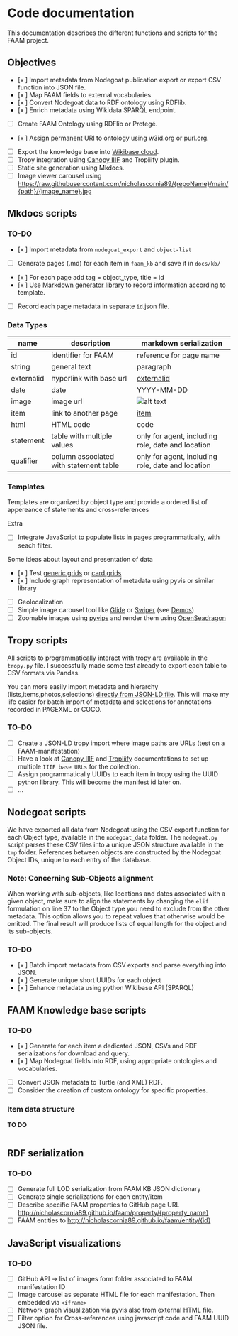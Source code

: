 # Code documentation

This documentation describes the different functions and scripts for the FAAM project.

## Objectives

- [x ] Import metadata from Nodegoat publication export or export CSV function into JSON file.
- [x ] Map FAAM fields to external vocabularies.
- [x ] Convert Nodegoat data to RDF ontology using RDFlib.
- [x ] Enrich metadata using Wikidata SPARQL endpoint.
- [ ] Create FAAM Ontology using RDFlib or Protegé.
- [x ] Assign permanent URI to ontology using w3id.org or purl.org.
- [ ] Export the knowledge base into [Wikibase.cloud](https://www.wikibase.cloud/).
- [ ] Tropy integration using [Canopy IIIF](https://canopy-iiif.github.io/docs/setup-a-collection-with-tropiiify) and Tropiiify plugin.
- [ ] Static site generation using Mkdocs.
- [ ] Image viewer carousel using https://raw.githubusercontent.com/nicholascornia89/{repoName}/main/{path}/{image_name}.jpg

## Mkdocs scripts

### TO-DO

- [x ] Import metadata from `nodegoat_export` and `object-list`
- [ ] Generate pages (.md) for each item in `faam_kb` and save it in `docs/kb/` 
- [x ] For each page add tag = object_type, title = id
- [x ] Use [Markdown generator library](https://github.com/TheRenegadeCoder/SnakeMD) to record information according to template.
- [ ] Record each page metadata in separate `id`.json file.

### Data Types

| name | description | markdown serialization |
|------|-------------|------------------------|
| id | identifier for FAAM | reference for page name |
| string | general text | paragraph |
| externalid | hyperlink with base url | [externalid](baseurl/id) |
| date | date | YYYY-MM-DD |
| image | image url | ![alt text](imageurl) |
| item | link to another page | [item](item.md) |
| html | HTML code | <div> code </div> |
| statement | table with multiple values | only for agent, including role, date and location |
| qualifier | column associated with statement table | only for agent, including role, date and location |

### Templates

Templates are organized by object type and provide a ordered list of appereance of statements and cross-references


Extra

- [ ] Integrate JavaScript to populate lists in pages programmatically, with seach filter.

Some ideas about layout and presentation of data

- [x ] Test [generic grids](https://squidfunk.github.io/mkdocs-material/reference/grids/#using-generic-grids) or [card grids](https://squidfunk.github.io/mkdocs-material/reference/grids/#using-generic-grids)
- [x ] Include graph representation of metadata using pyvis or similar library
- [ ] Geolocalization
- [ ] Simple image carousel tool like [Glide](https://glidejs.com/docs/) or [Swiper](https://swiperjs.com/get-started) (see [Demos](https://swiperjs.com/demos))
- [ ] Zoomable images using [pyvips](https://libvips.github.io/pyvips/) and render them using [OpenSeadragon](https://openseadragon.github.io/docs/)

## Tropy scripts

All scripts to programmatically interact with tropy are available in the `tropy.py` file. I successfully made some test already to export each table to CSV formats via Pandas.

You can more easily import metadata and hierarchy (lists,items,photos,selections) [directly from JSON-LD file](https://docs.tropy.org/using-tropy/add_files#importing-json-ld-files). This will make my life easier for batch import of metadata and selections for annotations recorded in PAGEXML or COCO.

### TO-DO

- [ ] Create a JSON-LD tropy import where image paths are URLs (test on a FAAM-manifestation)
- [ ] Have a look at [Canopy IIIF](https://github.com/canopy-iiif/canopy-iiif) and [Tropiiify](https://github.com/arkalab/tropiiify) documentations to set up multiple `IIIF base URLs` for the collection. 
- [ ] Assign programmatically UUIDs to each item in tropy using the UUID python library. This will become the manifest id later on.
- [ ] ...

## Nodegoat scripts

We have exported all data from Nodegoat using the CSV export function for each Object type, available in the `nodegoat_data` folder. The `nodegoat.py` script parses these CSV files into a unique JSON structure available in the `tmp` folder.
References between objects are constructed by the Nodegoat Object IDs, unique to each entry of the database.

### Note: Concerning Sub-Objects alignment

When working with sub-objects, like locations and dates associated with a given object, make sure to align the statements by changing the `elif` formulation on line 37 to the Object type you need to exclude from the other metadata. This option allows you to repeat values that otherwise would be omitted. The final result will produce lists of equal length for the object and its sub-objects. 

### TO-DO

- [x ] Batch import metadata from CSV exports and parse everything into JSON.
- [x ] Generate unique short UUIDs for each object
- [x ] Enhance metadata using python Wikibase API (SPARQL)

## FAAM Knowledge base scripts

### TO-DO

- [x ] Generate for each item a dedicated JSON, CSVs and RDF serializations for download and query.
- [x ] Map Nodegoat fields into RDF, using appropriate ontologies and vocabularies.
- [ ] Convert JSON metadata to Turtle (and XML) RDF.
- [ ] Consider the creation of custom ontology for specific properties. 

### Item data structure

__TO DO__

```json
```

## RDF serialization

### TO-DO

- [ ] Generate full LOD serialization from FAAM KB JSON dictionary
- [ ] Generate single serializations for each entity/item
- [ ] Describe specific FAAM properties to GitHub page URL http://nicholascornia89.github.io/faam/property/{property_name}
- [ ] FAAM entities to http://nicholascornia89.github.io/faam/entity/{id}

## JavaScript visualizations

### TO-DO

- [ ] GitHub API -> list of images form folder associated to FAAM manifestation ID
- [ ] Image carousel as separate HTML file for each manifestation. Then embedded via `<iframe>`
- [ ] Network graph visualization via pyvis also from external HTML file.
- [ ] Filter option for Cross-references using javascript code and FAAM UUID JSON file.
